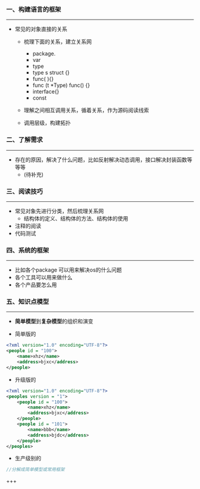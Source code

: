 ### 一、构建语言的框架

***

* 常见的对象直接的关系

  * 梳理下面的关系，建立关系网
    * package.
    * var
    * type
    * type s struct {}
    * func( ){} 
    * func (t *Type) func() {}
    * interface{}
    * const

  * 理解之间相互调用关系，循着关系，作为源码阅读线索
  * 调用层级，构建拓扑

### 二、了解需求

***

* 存在的原因，解决了什么问题，比如反射解决动态调用，接口解决封装函数等等等
  * (待补充)

### 三、阅读技巧

***

* 常见对象先进行分类，然后梳理关系网
  * 结构体的定义、结构体的方法、结构体的使用
* 注释的阅读
* 代码测试

### 四、系统的框架

***

* 比如各个package 可以用来解决os的什么问题
* 各个工具可以用来做什么
* 各个产品要怎么用

### 五、知识点模型

***

* **简单模型**到**复杂模型**的组织和演变

* 简单版的

```xml
<?xml version="1.0" encoding="UTF-8"?>
<people id = "100">
    <name>xhz</name>
    <address>bjxc</address>
</people>
```

* 升级版的

```xml
<?xml version="1.0" encoding="UTF-8"?>
<peoples version = "1">
    <people id = "100">
        <name>xhz</name>
        <address>bjxc</address>
    </people>
    <people id = "101">
        <name>bbb</name>
        <address>bjdc</address>
    </people>
</peoples>
```

* 生产级别的

```go
//分解成简单模型或常用框架
```

+++


